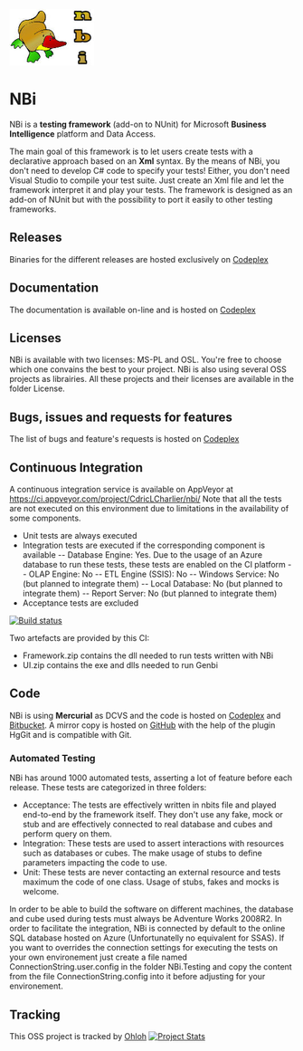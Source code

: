![Logo](https://github.com/Seddryck/nbi/raw/master/NBi-logo-white.jpg)
# NBi #
NBi is a **testing framework** (add-on to NUnit) for Microsoft **Business Intelligence** platform and Data Access.

The main goal of this framework is to let users create tests with a declarative approach based on an **Xml** syntax. By the means of NBi, you don't need to develop C# code to specify your tests! Either, you don't need Visual Studio to compile your test suite. Just create an Xml file and let the framework interpret it and play your tests. The framework is designed as an add-on of NUnit but with the possibility to port it easily to other testing frameworks.

## Releases ##
Binaries for the different releases are hosted exclusively on [Codeplex](http://nbi.codeplex.com)

## Documentation ##
The documentation is available on-line and is hosted on [Codeplex](http://nbi.codeplex.com)

## Licenses ##
NBi is available with two licenses: MS-PL and OSL. You're free to choose which one convains the best to your project. NBi is also using several OSS projects as librairies. All these projects and their licenses are available in the folder License. 

## Bugs, issues and requests for features ##
The list of bugs and feature's requests is hosted on [Codeplex](http://nbi.codeplex.com)

## Continuous Integration ##
A continuous integration service is available on AppVeyor at https://ci.appveyor.com/project/CdricLCharlier/nbi/ 
Note that all the tests are not executed on this environment due to limitations in the availability of some components.
- Unit tests are always executed
- Integration tests are executed if the corresponding component is available
-- Database Engine: Yes. Due to the usage of an Azure database to run these tests, these tests are enabled on the CI platform
-- OLAP Engine: No
-- ETL Engine (SSIS): No
-- Windows Service: No (but planned to integrate them)
-- Local Database: No (but planned to integrate them)
-- Report Server: No (but planned to integrate them)
- Acceptance tests are excluded

[![Build status](https://ci.appveyor.com/api/projects/status/td7fd7lbl3aqxi3i)](https://ci.appveyor.com/project/CdricLCharlier/nbi)

Two artefacts are provided by this CI:
- Framework.zip contains the dll needed to run tests written with NBi
- UI.zip contains the exe and dlls needed to run Genbi

## Code ##
NBi is using **Mercurial** as DCVS and the code is hosted on [Codeplex](http://nbi.codeplex.com) and [Bitbucket](http://bitbucket.org/Seddryck/nbi). A mirror copy is hosted on [GitHub](http://github.com/Seddryck/nbi) with the help of the plugin HgGit and is compatible with Git.

### Automated Testing ###
NBi has around 1000 automated tests, asserting a lot of feature before each release. These tests are categorized in three folders:

- Acceptance: The tests are effectively written in nbits file and played end-to-end by the framework itself. They don't use any fake, mock or stub and are effectively connected to real database and cubes and perform query on them.
- Integration: These tests are used to assert interactions with resources such as databases or cubes. The make usage of stubs to define parameters impacting the code to use.
- Unit: These tests are never contacting an external resource and tests maximum the code of one class. Usage of stubs, fakes and mocks is welcome.

In order to be able to build the software on different machines, the database and cube used during tests must always be Adventure Works 2008R2. In order to facilitate the integration, NBi is connected by default to the online SQL database hosted on Azure (Unfortunatelly no equivalent for SSAS). If you want to overrides the connection settings for executing the tests on your own environement just create a file named ConnectionString.user.config in the folder NBi.Testing and copy the content from the file ConnectionString.config into it before adjusting for your environement.

## Tracking ##
This OSS project is tracked by [Ohloh](http://www.ohloh.net/p/NBi)
[![Project Stats](https://www.ohloh.net/p/nbi/widgets/project_thin_badge.gif)](https://www.ohloh.net/p/YOUR_PROJECT)